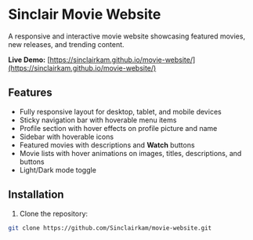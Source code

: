 # Sinclair Movie Website

A responsive and interactive movie website showcasing featured movies, new releases, and trending content.

**Live Demo:** [https://sinclairkam.github.io/movie-website/](https://sinclairkam.github.io/movie-website/)

## Features

- Fully responsive layout for desktop, tablet, and mobile devices
- Sticky navigation bar with hoverable menu items
- Profile section with hover effects on profile picture and name
- Sidebar with hoverable icons
- Featured movies with descriptions and **Watch** buttons
- Movie lists with hover animations on images, titles, descriptions, and buttons
- Light/Dark mode toggle

## Installation

1. Clone the repository:

```bash
git clone https://github.com/Sinclairkam/movie-website.git
